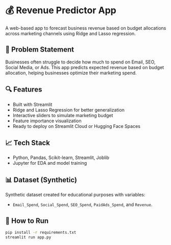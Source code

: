 # 💰 Revenue Predictor App

A web-based app to forecast business revenue based on budget allocations across marketing channels using Ridge and Lasso regression.

## 📌 Problem Statement
Businesses often struggle to decide how much to spend on Email, SEO, Social Media, or Ads. This app predicts expected revenue based on budget allocation, helping businesses optimize their marketing spend.

## 🔍 Features
- Built with Streamlit
- Ridge and Lasso Regression for better generalization
- Interactive sliders to simulate marketing budget
- Feature importance visualization
- Ready to deploy on Streamlit Cloud or Hugging Face Spaces

## 📈 Tech Stack
- Python, Pandas, Scikit-learn, Streamlit, Joblib
- Jupyter for EDA and model training

## 📊 Dataset (Synthetic)
Synthetic dataset created for educational purposes with variables:
- `Email_Spend`, `Social_Spend`, `SEO_Spend`, `PaidAds_Spend`, and `Revenue`.

## 🚀 How to Run
```bash
pip install -r requirements.txt
streamlit run app.py

